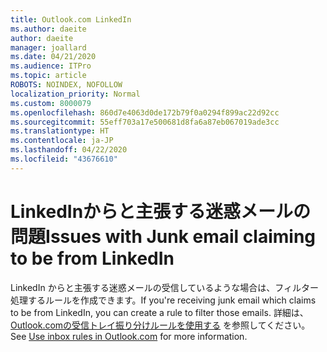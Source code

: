 ```yaml
---
title: Outlook.com LinkedIn
ms.author: daeite
author: daeite
manager: joallard
ms.date: 04/21/2020
ms.audience: ITPro
ms.topic: article
ROBOTS: NOINDEX, NOFOLLOW
localization_priority: Normal
ms.custom: 8000079
ms.openlocfilehash: 860d7e4063d0de172b79f0a0294f899ac22d92cc
ms.sourcegitcommit: 55eff703a17e500681d8fa6a87eb067019ade3cc
ms.translationtype: HT
ms.contentlocale: ja-JP
ms.lasthandoff: 04/22/2020
ms.locfileid: "43676610"
---
```

# <a name="issues-with-junk-email-claiming-to-be-from-linkedin"></a><span data-ttu-id="b73d7-102">LinkedInからと主張する迷惑メールの問題</span><span class="sxs-lookup"><span data-stu-id="b73d7-102">Issues with Junk email claiming to be from LinkedIn</span></span>

<span data-ttu-id="b73d7-103">LinkedIn からと主張する迷惑メールの受信しているような場合は、フィルター処理するルールを作成できます。</span><span class="sxs-lookup"><span data-stu-id="b73d7-103">If you're receiving junk email which claims to be from LinkedIn, you can create a rule to filter those emails.</span></span>
<span data-ttu-id="b73d7-104">詳細は、[Outlook.comの受信トレイ振り分けルールを使用する](https://aka.ms/OutlookComInboxRules) を参照してください。</span><span class="sxs-lookup"><span data-stu-id="b73d7-104">See [Use inbox rules in Outlook.com](https://aka.ms/OutlookComInboxRules) for more information.</span></span>


